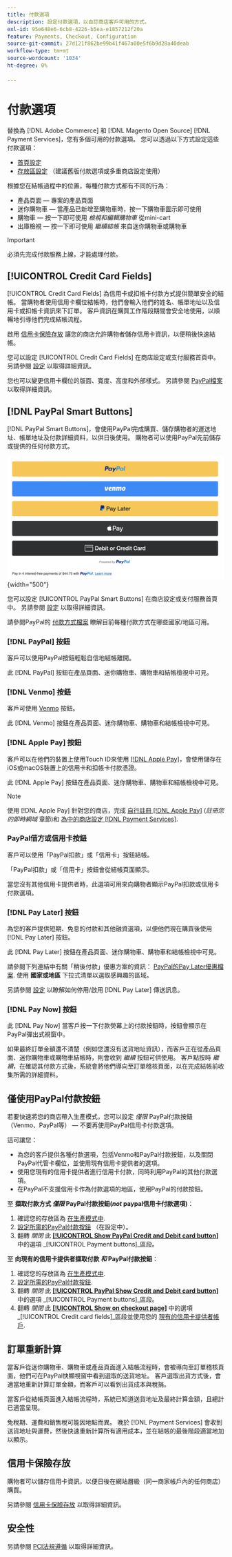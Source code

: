 ```yaml
---
title: 付款選項
description: 設定付款選項，以自訂商店客戶可用的方式。
exl-id: 95e648e6-6cb8-4226-b5ea-e1857212f20a
feature: Payments, Checkout, Configuration
source-git-commit: 27d121f862be99b41f467a00e5f6b9d28a40deab
workflow-type: tm+mt
source-wordcount: '1034'
ht-degree: 0%

---
```


# 付款選項

替換為 [!DNL Adobe Commerce] 和 [!DNL Magento Open Source] [!DNL Payment Services]，您有多個可用的付款選項。 您可以透過以下方式設定這些付款選項：

* [首頁設定](payments-home.md)
* [存放區設定](configure-admin.md) （建議舊版付款選項或多重商店設定使用）

根據您在結帳過程中的位置，每種付款方式都有不同的行為：

* 產品頁面 — 專案的產品頁面
* 迷你購物車 — 當產品已新增至購物車時，按一下購物車圖示即可使用
* 購物車 — 按一下即可使用 _檢視和編輯購物車_ 從mini-cart
* 出庫檢視 — 按一下即可使用 _繼續結帳_ 來自迷你購物車或購物車

>[!IMPORTANT]
>
>必須先完成付款服務上線，才能處理付款。

## [!UICONTROL Credit Card Fields]

[!UICONTROL Credit Card Fields] 為信用卡或扣帳卡付款方式提供簡單安全的結帳。 當購物者使用信用卡欄位結帳時，他們會輸入他們的姓名、帳單地址以及信用卡或扣帳卡資訊來下訂單。 客戶資訊在購買工作階段期間會安全地使用，以順暢地引導他們完成結帳流程。

啟用 [信用卡保險存放](#vaulting) 讓您的商店允許購物者儲存信用卡資訊，以便稍後快速結帳。

您可以設定 [!UICONTROL Credit Card Fields] 在商店設定或支付服務首頁中。 另請參閱 [設定](settings.md#credit-card-fields) 以取得詳細資訊。

您也可以變更信用卡欄位的版面、寬度、高度和外部樣式。 另請參閱 [PayPal檔案](https://developer.paypal.com/docs/checkout/advanced/customize/card-field-style/) 以取得詳細資訊。

## [!DNL PayPal Smart Buttons]

[!DNL PayPal Smart Buttons]，會使用PayPal完成購買、儲存購物者的運送地址、帳單地址及付款詳細資料，以供日後使用。 購物者可以使用PayPal先前儲存或提供的任何付款方式。

![[!DNL PayPal Smart Buttons] 選項](assets/payment-buttons.png){width="500"}

您可以設定 [!UICONTROL PayPal Smart Buttons] 在商店設定或支付服務首頁中。  另請參閱 [設定](settings.md#payment-buttons) 以取得詳細資訊。

請參閱PayPal的 [付款方式檔案](https://developer.paypal.com/docs/checkout/payment-methods/) 瞭解目前每種付款方式在哪些國家/地區可用。

### [!DNL PayPal] 按鈕

客戶可以使用PayPal按鈕輕鬆自信地結帳離開。

此 [!DNL PayPal] 按鈕在產品頁面、迷你購物車、購物車和結帳檢視中可見。

### [!DNL Venmo] 按鈕

客戶可使用 [Venmo](https://venmo.com/) 按鈕。

此 [!DNL Venmo] 按鈕在產品頁面、迷你購物車、購物車和結帳檢視中可見。

### [!DNL Apple Pay] 按鈕

客戶可以在他們的裝置上使用Touch ID來使用 [[!DNL Apple Pay]](https://www.apple.com/apple-pay/)，會使用儲存在iOS或macOS裝置上的信用卡和扣帳卡付款憑證。

此 [!DNL Apple Pay] 按鈕在產品頁面、迷你購物車、購物車和結帳檢視中可見。

>[!NOTE]
>
> 使用 [!DNL Apple Pay] 針對您的商店，完成 [自行註冊 [!DNL Apple Pay]](https://developer.paypal.com/docs/checkout/apm/apple-pay/#register-your-live-domain) (_註冊您的即時網域_ 章節)和 [為中的商店設定 [!DNL Payment Services]](settings.md#payment-buttons).

### PayPal借方或信用卡按鈕

客戶可以使用「PayPal扣款」或「信用卡」按鈕結帳。

「PayPal扣款」或「信用卡」按鈕會從結帳頁面顯示。

當您沒有其他信用卡提供者時，此選項可用來向購物者顯示PayPal扣款或信用卡付款選項。

### [!DNL Pay Later] 按鈕

為您的客戶提供短期、免息的付款和其他融資選項，以便他們現在購買後使用 [!DNL Pay Later] 按鈕。

此 [!DNL Pay Later] 按鈕在產品頁面、迷你購物車、購物車和結帳檢視中可見。

請參閱下列連結中有關「稍後付款」優惠方案的資訊： [PayPal的Pay Later優惠檔案](https://developer.paypal.com/docs/checkout/pay-later/us/). 使用 **國家或地區** 下拉式清單以選取感興趣的區域。

另請參閱 [設定](settings.md#payment-buttons) 以瞭解如何停用/啟用 [!DNL Pay Later] 傳送訊息。

### [!DNL Pay Now] 按鈕

此 [!DNL Pay Now] 當客戶按一下付款熒幕上的付款按鈕時，按鈕會顯示在PayPal彈出式視窗中。

如果最終訂單金額還不清楚（例如您還沒有送貨地址資訊），而客戶正在從產品頁面、迷你購物車或購物車結帳時，則會收到 _繼續_ 按鈕可供使用。 客戶點按時 _繼續_，在確認其付款方式後，系統會將他們導向至訂單稽核頁面，以在完成結帳前收集所需的詳細資料。

## 僅使用PayPal付款按鈕

若要快速將您的商店帶入生產模式，您可以設定 _僅限_ PayPal付款按鈕（Venmo、PayPal等） — 不要再使用PayPal信用卡付款選項。

這可讓您：

* 為您的客戶提供各種付款選項，包括Venmo和PayPal付款按鈕，以及關閉PayPal代管卡欄位，並使用現有信用卡提供者的選項。
* 使用您現有的信用卡提供者進行信用卡付款，同時利用PayPal的其他付款選項。
* 在PayPal不支援信用卡作為付款選項的地區，使用PayPal的付款按鈕。

至 **擷取付款方式 _僅限_ PayPal付款按鈕(_not_ paypal信用卡付款選項)**：

1. 確認您的存放區為 [在生產模式中](settings.md#enable-payment-services).
1. [設定所需的PayPal付款按鈕](settings.md#payment-buttons) （在設定中）。
1. 翻轉 _關閉_ 此 **[[!UICONTROL Show PayPal Credit and Debit card button]](settings.md#payment-buttons)** 中的選項 _[!UICONTROL Payment buttons]_區段。

至 **向現有的信用卡提供者擷取付款 _和_ PayPal付款按鈕**：

1. 確認您的存放區為 [在生產模式中](settings.md#enable-payment-services).
1. [設定所需的PayPal付款按鈕](settings.md#payment-buttons).
1. 翻轉 _關閉_ 此 **[[!UICONTROL PayPal Show Credit and Debit card button]](settings.md#payment-buttons)** 中的選項 _[!UICONTROL Payment buttons]_區段。
1. 翻轉 _關閉_ 此 **[[!UICONTROL Show on checkout page]](settings.md#credit-card-fields)** 中的選項 _[!UICONTROL Credit card fields]_區段並使用您的 [現有的信用卡提供者帳戶](https://experienceleague.adobe.com/docs/commerce-admin/stores-sales/payments/payments.html#payments).

## 訂單重新計算

當客戶從迷你購物車、購物車或產品頁面進入結帳流程時，會被導向至訂單稽核頁面，他們可在PayPal快顯視窗中看到選取的送貨地址。 客戶選取出貨方式後，會適當地重新計算訂單金額，而客戶可以看到出貨成本與稅捐。

當客戶從結帳頁面進入結帳流程時，系統已知道送貨地址及最終計算金額，且總計已適當呈現。

免稅期、運費和銷售稅可能因地點而異。 晚於 [!DNL Payment Services] 會收到送貨地址與運費，然後快速重新計算所有適用成本，並在結帳的最後階段適當地加以顯示。

## 信用卡保險存放

購物者可以儲存信用卡資訊，以便日後在網站層級（同一商家帳戶內的任何商店）購買。

另請參閱 [信用卡保險存放](vaulting.md) 以取得詳細資訊。

## 安全性

另請參閱 [PCI法規遵循](security.md#pci-compliance) 以取得詳細資訊。
